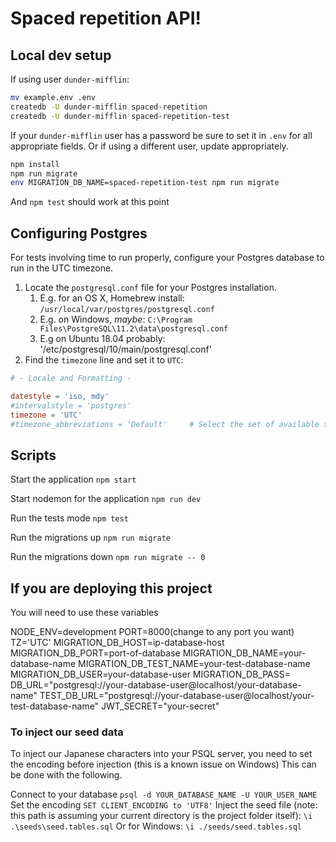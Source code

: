 # Spaced repetition API!

## Local dev setup

If using user `dunder-mifflin`:

```bash
mv example.env .env
createdb -U dunder-mifflin spaced-repetition
createdb -U dunder-mifflin spaced-repetition-test
```

If your `dunder-mifflin` user has a password be sure to set it in `.env` for all appropriate fields. Or if using a different user, update appropriately.

```bash
npm install
npm run migrate
env MIGRATION_DB_NAME=spaced-repetition-test npm run migrate
```

And `npm test` should work at this point

## Configuring Postgres

For tests involving time to run properly, configure your Postgres database to run in the UTC timezone.

1. Locate the `postgresql.conf` file for your Postgres installation.
   1. E.g. for an OS X, Homebrew install: `/usr/local/var/postgres/postgresql.conf`
   2. E.g. on Windows, _maybe_: `C:\Program Files\PostgreSQL\11.2\data\postgresql.conf`
   3. E.g  on Ubuntu 18.04 probably: '/etc/postgresql/10/main/postgresql.conf'
2. Find the `timezone` line and set it to `UTC`:

```conf
# - Locale and Formatting -

datestyle = 'iso, mdy'
#intervalstyle = 'postgres'
timezone = 'UTC'
#timezone_abbreviations = 'Default'     # Select the set of available time zone
```

## Scripts

Start the application `npm start`

Start nodemon for the application `npm run dev`

Run the tests mode `npm test`

Run the migrations up `npm run migrate`

Run the migrations down `npm run migrate -- 0`

## If you are deploying this project
You will need to use these variables

NODE_ENV=development
PORT=8000(change to any port you want)
TZ='UTC'
MIGRATION_DB_HOST=ip-database-host
MIGRATION_DB_PORT=port-of-database
MIGRATION_DB_NAME=your-database-name
MIGRATION_DB_TEST_NAME=your-test-database-name
MIGRATION_DB_USER=your-database-user
MIGRATION_DB_PASS=
DB_URL="postgresql://your-database-user@localhost/your-database-name"
TEST_DB_URL="postgresql://your-database-user@localhost/your-test-database-name"
JWT_SECRET="your-secret"

### To inject our seed data
To inject our Japanese characters into your PSQL server, you need to set the encoding before injection (this is a known issue on Windows)
This can be done with the following.

Connect to your database
```psql -d YOUR_DATABASE_NAME -U YOUR_USER_NAME```
Set the encoding
```SET CLIENT_ENCODING to 'UTF8'```
Inject the seed file (note: this path is assuming your current directory is the project folder itself):
```\i .\seeds\seed.tables.sql```
Or for Windows:
```\i ./seeds/seed.tables.sql``` 
